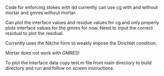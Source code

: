 Code for enforcing stokes with dd
currently can use cg with and 
without mortar and gmres 
without mortar.

Can plot the interface values
and residue values for cg and 
only properly plots interface values
for the gmres for now. Need to input
the correct residual to plot the residual.

Currently uses the Nitche form to weakly 
impose the Dirichlet condition. 

Mortar does not work with GMRES!

To plot the interface data copy test.m
file from main directory to build directory
and run and follow on screen instructions.